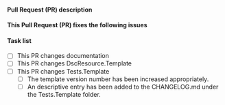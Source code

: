 <!--
    Thanks for submitting a Pull Request (PR) to this project.
    Your contribution to this project is greatly appreciated!

    Please make sure the PR title is short but a descriptive
    summary of the PR.

    You may remove this comment block, and the other comment blocks,
    but please keep the headers and the task list.
-->
#### Pull Request (PR) description
<!--
    Replace this comment block with a description of your PR.
-->

#### This Pull Request (PR) fixes the following issues
<!--
    Replace this comment block with the list of issues or n/a.
    Use format:
    Fixes #123
    Fixes #124
-->

#### Task list
<!--
    To aid community reviewers in reviewing and merging your PR, please take
    the time to run through the below checklist and make sure your PR has
    everything updated as needed.

    Change to [x] for each task in the task list that applies to your pull
    request (PR). For those task that don't apply to you pull request (PR),
    leave those as is.
-->
- [ ] This PR changes documentation
- [ ] This PR changes DscResource.Template
- [ ] This PR changes Tests.Template
  - [ ] The template version number has been increased appropriately.
  - [ ] An descriptive entry has been added to the CHANGELOG.md under the
        Tests.Template folder.
